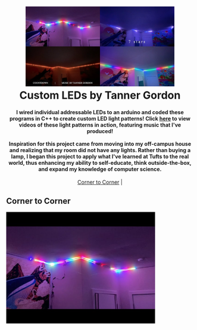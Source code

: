 <h1 align="center">
  <br>
  <a href="https://youtube.com/playlist?list=PLAGQU91CC5sS5WuECK37E8sg3OOk2BL_y"><img src="https://github.com/TannerGordon/LEDs/blob/main/images/all_leds.png" alt="Custom LEDs Playlist" width="400"></a>
  <br>
  <b>Custom LEDs by Tanner Gordon</b>
  <br>
</h1>

<h4 align="center">I wired individual addressable LEDs to an arduino and coded these programs in C++ to create custom LED light patterns! Click <a href="https://youtube.com/playlist?list=PLAGQU91CC5sS5WuECK37E8sg3OOk2BL_y">here</a> to view videos of these light patterns in action, featuring music that I've produced!
<br>
<br>
Inspiration for this project came from moving into my off-campus house and realizing that my room did not have any lights. Rather than buying a lamp, I began this project to apply what I've learned at Tufts to the real world, thus enhancing my ability to self-educate, think outside-the-box, and expand my knowledge of computer science.
</h4>

<p align="center">
  <a href="#Corner to Corner">Corner to Corner</a> |

</p>






## Corner to Corner

<a href="https://youtu.be/8u9qjFJ5u4U"><img src="https://github.com/TannerGordon/LEDs/blob/main/images/leds_corner.jpg" alt="Corner to Corner" width="400"></a>
